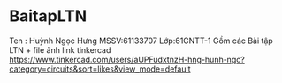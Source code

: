 # BaitapLTN 
Ten : Huỳnh Ngọc Hưng MSSV:61133707 Lớp:61CNTT-1
Gồm các Bài tập LTN + file ảnh
link tinkercad 
https://www.tinkercad.com/users/aUPFudxtnzH-hng-hunh-ngc?category=circuits&sort=likes&view_mode=default
